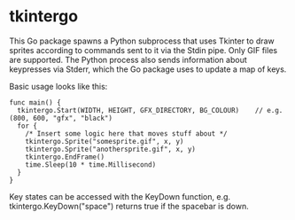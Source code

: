 # tkintergo

This Go package spawns a Python subprocess that uses Tkinter to draw sprites according to commands sent to it via the Stdin pipe. Only GIF files are supported. The Python process also sends information about keypresses via Stderr, which the Go package uses to update a map of keys.

Basic usage looks like this:

```
func main() {
  tkintergo.Start(WIDTH, HEIGHT, GFX_DIRECTORY, BG_COLOUR)    // e.g. (800, 600, "gfx", "black")
  for {
    /* Insert some logic here that moves stuff about */
    tkintergo.Sprite("somesprite.gif", x, y)
    tkintergo.Sprite("anothersprite.gif", x, y)
    tkintergo.EndFrame()
    time.Sleep(10 * time.Millisecond)
  }
}
```

Key states can be accessed with the KeyDown function, e.g. tkintergo.KeyDown("space") returns true if the spacebar is down.
